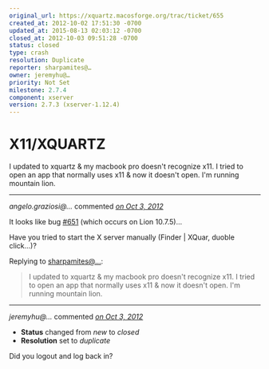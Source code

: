 ```yaml
---
original_url: https://xquartz.macosforge.org/trac/ticket/655
created_at: 2012-10-02 17:51:30 -0700
updated_at: 2015-08-13 02:03:12 -0700
closed_at: 2012-10-03 09:51:28 -0700
status: closed
type: crash
resolution: Duplicate
reporter: sharpamites@…
owner: jeremyhu@…
priority: Not Set
milestone: 2.7.4
component: xserver
version: 2.7.3 (xserver-1.12.4)
---
```


X11/XQUARTZ
===========


I updated to xquartz & my macbook pro doesn't recognize x11. I tried to open an app that normally uses x11 & now it doesn't open. I'm running mountain lion.



---

*angelo.graziosi@…* commented *[on Oct 3, 2012](https://xquartz.macosforge.org/trac/ticket/655#comment:1 "October 3, 2012 at 1:40 AM PDT")*

It looks like bug [\#⁠651](https://xquartz.macosforge.org/trac/ticket/651) (which occurs on Lion 10.7.5)...

Have you tried to start the X server manually (Finder | XQuar, duoble click...)?

Replying to [sharpamites@…](https://xquartz.macosforge.org/trac/ticket/655):

> I updated to xquartz & my macbook pro doesn't recognize x11. I tried to open an app that normally uses x11 & now it doesn't open. I'm running mountain lion.



---

*jeremyhu@…* commented *[on Oct 3, 2012](https://xquartz.macosforge.org/trac/ticket/655#comment:2 "October 3, 2012 at 9:51 AM PDT")*

-   **Status** changed from *new* to *closed*
-   **Resolution** set to *duplicate*

Did you logout and log back in?



